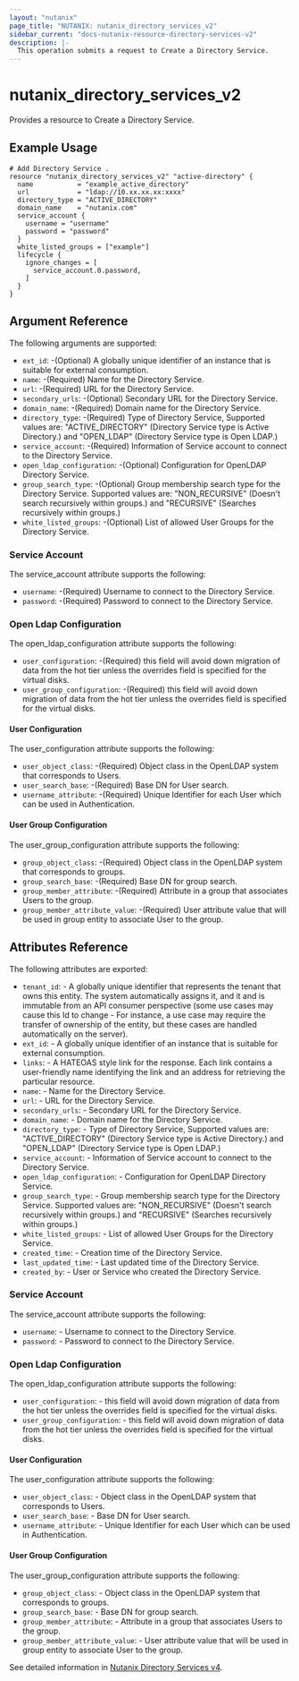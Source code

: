 ```yaml
---
layout: "nutanix"
page_title: "NUTANIX: nutanix_directory_services_v2"
sidebar_current: "docs-nutanix-resource-directory-services-v2"
description: |-
  This operation submits a request to Create a Directory Service.
---
```


# nutanix_directory_services_v2

Provides a resource to Create a Directory Service.

## Example Usage

```hcl
# Add Directory Service .
resource "nutanix_directory_services_v2" "active-directory" {
  name           = "example_active_directory"
  url            = "ldap://10.xx.xx.xx:xxxx"
  directory_type = "ACTIVE_DIRECTORY"
  domain_name    = "nutanix.com"
  service_account {
    username = "username"
    password = "password"
  }
  white_listed_groups = ["example"]
  lifecycle {
    ignore_changes = [
      service_account.0.password,
    ]
  }
}
```

## Argument Reference
The following arguments are supported:


* `ext_id`: -(Optional) A globally unique identifier of an instance that is suitable for external consumption.
* `name`: -(Required) Name for the Directory Service.
* `url`: -(Required) URL for the Directory Service.
* `secondary_urls`: -(Optional) Secondary URL for the Directory Service.
* `domain_name`: -(Required) Domain name for the Directory Service.
* `directory_type`: -(Required) Type of Directory Service, Supported values are: "ACTIVE_DIRECTORY" (Directory Service type is Active Directory.) and "OPEN_LDAP" (Directory Service type is Open LDAP.)
* `service_account`: -(Required) Information of Service account to connect to the Directory Service.
* `open_ldap_configuration`: -(Optional) Configuration for OpenLDAP Directory Service.
* `group_search_type`: -(Optional) Group membership search type for the Directory Service. Supported values are: "NON_RECURSIVE" (Doesn't search recursively within groups.) and "RECURSIVE" (Searches recursively within groups.)
* `white_listed_groups`: -(Optional) List of allowed User Groups for the Directory Service.


### Service Account

The service_account attribute supports the following:

* `username`: -(Required) Username to connect to the Directory Service.
* `password`: -(Required) Password to connect to the Directory Service.


### Open Ldap Configuration

The open_ldap_configuration attribute supports the following:

* `user_configuration`: -(Required) this field will avoid down migration of data from the hot tier unless the overrides field is specified for the virtual disks.
* `user_group_configuration`: -(Required) this field will avoid down migration of data from the hot tier unless the overrides field is specified for the virtual disks.

#### User Configuration

The user_configuration attribute supports the following:

* `user_object_class`: -(Required) Object class in the OpenLDAP system that corresponds to Users.
* `user_search_base`: -(Required) Base DN for User search.
* `username_attribute`: -(Required) Unique Identifier for each User which can be used in Authentication.

#### User Group Configuration

The user_group_configuration attribute supports the following:

* `group_object_class`: -(Required) Object class in the OpenLDAP system that corresponds to groups.
* `group_search_base`: -(Required) Base DN for group search.
* `group_member_attribute`: -(Required) Attribute in a group that associates Users to the group.
* `group_member_attribute_value`: -(Required) User attribute value that will be used in group entity to associate User to the group.


## Attributes Reference
The following attributes are exported:


* `tenant_id`: - A globally unique identifier that represents the tenant that owns this entity. The system automatically assigns it, and it and is immutable from an API consumer perspective (some use cases may cause this Id to change - For instance, a use case may require the transfer of ownership of the entity, but these cases are handled automatically on the server).
* `ext_id`: - A globally unique identifier of an instance that is suitable for external consumption.
* `links`: - A HATEOAS style link for the response. Each link contains a user-friendly name identifying the link and an address for retrieving the particular resource.
* `name`: - Name for the Directory Service.
* `url`: - URL for the Directory Service.
* `secondary_urls`: - Secondary URL for the Directory Service.
* `domain_name`: - Domain name for the Directory Service.
* `directory_type`: - Type of Directory Service, Supported values are: "ACTIVE_DIRECTORY" (Directory Service type is Active Directory.) and "OPEN_LDAP" (Directory Service type is Open LDAP.)
* `service_account`: - Information of Service account to connect to the Directory Service.
* `open_ldap_configuration`: - Configuration for OpenLDAP Directory Service.
* `group_search_type`: - Group membership search type for the Directory Service. Supported values are: "NON_RECURSIVE" (Doesn't search recursively within groups.) and "RECURSIVE" (Searches recursively within groups.)
* `white_listed_groups`: - List of allowed User Groups for the Directory Service.
* `created_time`: - Creation time of the Directory Service.
* `last_updated_time`: - Last updated time of the Directory Service.
* `created_by`: - User or Service who created the Directory Service.

### Service Account

The service_account attribute supports the following:

* `username`: - Username to connect to the Directory Service.
* `password`: - Password to connect to the Directory Service.


### Open Ldap Configuration

The open_ldap_configuration attribute supports the following:

* `user_configuration`: - this field will avoid down migration of data from the hot tier unless the overrides field is specified for the virtual disks.
* `user_group_configuration`: - this field will avoid down migration of data from the hot tier unless the overrides field is specified for the virtual disks.

#### User Configuration

The user_configuration attribute supports the following:

* `user_object_class`: - Object class in the OpenLDAP system that corresponds to Users.
* `user_search_base`: - Base DN for User search.
* `username_attribute`: - Unique Identifier for each User which can be used in Authentication.

#### User Group Configuration

The user_group_configuration attribute supports the following:

* `group_object_class`: - Object class in the OpenLDAP system that corresponds to groups.
* `group_search_base`: - Base DN for group search.
* `group_member_attribute`: - Attribute in a group that associates Users to the group.
* `group_member_attribute_value`: - User attribute value that will be used in group entity to associate User to the group.


See detailed information in [Nutanix Directory Services v4](https://developers.nutanix.com/api-reference?namespace=iam&version=v4.0#tag/DirectoryServices/operation/createDirectoryService).
